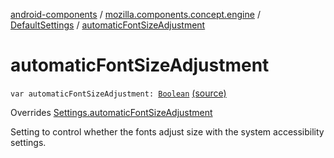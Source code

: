 [android-components](../../index.md) / [mozilla.components.concept.engine](../index.md) / [DefaultSettings](index.md) / [automaticFontSizeAdjustment](./automatic-font-size-adjustment.md)

# automaticFontSizeAdjustment

`var automaticFontSizeAdjustment: `[`Boolean`](https://kotlinlang.org/api/latest/jvm/stdlib/kotlin/-boolean/index.html) [(source)](https://github.com/mozilla-mobile/android-components/blob/master/components/concept/engine/src/main/java/mozilla/components/concept/engine/Settings.kt#L168)

Overrides [Settings.automaticFontSizeAdjustment](../-settings/automatic-font-size-adjustment.md)

Setting to control whether the fonts adjust size with the system accessibility settings.

